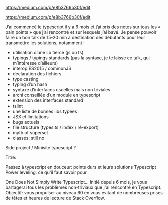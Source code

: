 https://medium.com/p/e8b3766b30f/edit


https://medium.com/p/e8b3766b30f/edit

J’ai commencé le typescript il y a 6 mois et j’ai pris des notes sur tous les « pain points » que j’ai rencontré et sur lesquels j’ai bavé. Je pense pouvoir faire un bon talk de 15-20 min à destination des débutants pour leur transmettre les solutions, notamment :
-	utilisation d’une lib tierce (js ou ts)
-	typings / typings standards (pas la syntaxe, je te laisse ce talk, qui m’intéresse d’ailleurs)
-	interop ES2015 / commonJS
-	déclaration des fichiers
-	type casting
-	typing d’un hash
-	syntaxe d’interfaces usuelles mais non triviales
-	archi conseillée d’un module en typescript
-	extension des interfaces standard
-	tslint
-	une liste de bonnes libs typées
- JSX et limitations
- bugs actuels
- file structure (types.ts / index / ré-export)
- myth of superset
- classes: still no

Side project / Minisite typescript ?


Titre:

Passez à typescript en douceur: points durs et leurs solutions
Typescript Power leveling: ce qu'il faut savoir pour

One Does Not Simply Write Typescript... Initié depuis 6 mois, je vous partagerai tous les problèmes non-triviaux que j'ai rencontré en Typescript.
Objectif: vous propulser au niveau 60 en vous évitant de nombreuses prises de têtes et heures de lecture de Stack Overflow.

